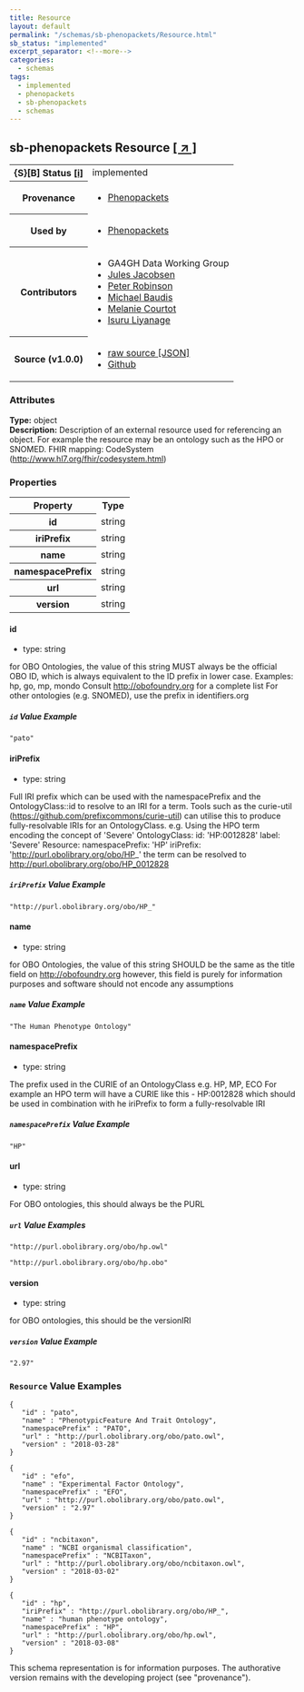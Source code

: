 ```yaml
---
title: Resource
layout: default
permalink: "/schemas/sb-phenopackets/Resource.html"
sb_status: "implemented"
excerpt_separator: <!--more-->
categories:
  - schemas
tags:
  - implemented
  - phenopackets
  - sb-phenopackets
  - schemas
---
```


<div id="schema-header-title">
  <h2><span id="schema-header-title-project">sb-phenopackets</span> Resource <a href="https://github.com/ga4gh-schemablocks/sb-phenopackets" target="_BLANK">[ &nearr; ]</a></h2>
</div>

<table id="schema-header-table">
<tr>
<th>{S}[B] Status <a href="https://schemablocks.org/about/sb-status-levels.html">[i]</a></th>
<td><div id="schema-header-status">implemented</div></td>
</tr>
<tr><th>Provenance</th><td><ul>
<li><a href="https://github.com/phenopackets/phenopacket-schema/blob/master/docs/resource.rst">Phenopackets</a></li>
</ul></td></tr>
<tr><th>Used by</th><td><ul>
<li><a href="https://github.com/phenopackets/phenopacket-schema/blob/master/docs/resource.rst">Phenopackets</a></li>
</ul></td></tr>


<!--more-->
<tr><th>Contributors</th><td><ul>
<li>GA4GH Data Working Group</li>
<li><a href="https://orcid.org/0000-0002-3265-15918">Jules Jacobsen</a></li>
<li><a href="https://orcid.org/0000-0002-0736-91998">Peter Robinson</a></li>
<li><a href="https://orcid.org/0000-0002-9903-4248">Michael Baudis</a></li>
<li><a href="https://orcid.org/0000-0002-9551-6370">Melanie Courtot</a></li>
<li><a href="https://orcid.org/0000-0002-4839-5158">Isuru Liyanage</a></li>
</ul></td></tr>
<tr><th>Source (v1.0.0)</th><td><ul>
<li><a href="current/Resource.json" target="_BLANK">raw source [JSON]</a></li>
<li><a href="https://github.com/ga4gh-schemablocks/sb-phenopackets/blob/master/schemas/Resource.yaml" target="_BLANK">Github</a></li>
</ul></td></tr>
</table>

<div id="schema-attributes-title"><h3>Attributes</h3></div>

  
__Type:__ object  
__Description:__ Description of an external resource used for referencing an object. For example the resource may be an ontology such
as the HPO or SNOMED.
FHIR mapping: CodeSystem (http://www.hl7.org/fhir/codesystem.html)

### Properties

<table id="schema-properties-table">
<tr><th>Property</th><th>Type</th></tr>
<tr><th>id</th><td>string</td></tr>
<tr><th>iriPrefix</th><td>string</td></tr>
<tr><th>name</th><td>string</td></tr>
<tr><th>namespacePrefix</th><td>string</td></tr>
<tr><th>url</th><td>string</td></tr>
<tr><th>version</th><td>string</td></tr>
</table>


#### id

* type: string

for OBO Ontologies, the value of this string MUST always be the official
OBO ID, which is always equivalent to the ID prefix in lower case.
Examples: hp, go, mp, mondo
Consult http://obofoundry.org for a complete list
For other ontologies (e.g. SNOMED), use the prefix in identifiers.org


##### `id` Value Example  

```
"pato"
```

#### iriPrefix

* type: string

Full IRI prefix which can be used with the namespacePrefix and the OntologyClass::id to resolve to an IRI for a
term. Tools such as the curie-util (https://github.com/prefixcommons/curie-util) can utilise this to produce
fully-resolvable IRIs for an OntologyClass.
e.g. Using the HPO term encoding the concept of 'Severe'
  OntologyClass:
    id: 'HP:0012828'
    label: 'Severe'
  Resource:
    namespacePrefix: 'HP'
    iriPrefix: 'http://purl.obolibrary.org/obo/HP_'
the term can be resolved to http://purl.obolibrary.org/obo/HP_0012828


##### `iriPrefix` Value Example  

```
"http://purl.obolibrary.org/obo/HP_"
```

#### name

* type: string

for OBO Ontologies, the value of this string SHOULD be the same as the title
field on http://obofoundry.org
however, this field is purely for information purposes and software
should not encode any assumptions


##### `name` Value Example  

```
"The Human Phenotype Ontology"
```

#### namespacePrefix

* type: string

The prefix used in the CURIE of an OntologyClass e.g. HP, MP, ECO
For example an HPO term will have a CURIE like this - HP:0012828 which should be used in combination with
he iriPrefix to form a fully-resolvable IRI


##### `namespacePrefix` Value Example  

```
"HP"
```

#### url

* type: string

For OBO ontologies, this should always be the PURL


##### `url` Value Examples  

```
"http://purl.obolibrary.org/obo/hp.owl"
```
```
"http://purl.obolibrary.org/obo/hp.obo"
```

#### version

* type: string

for OBO ontologies, this should be the versionIRI

##### `version` Value Example  

```
"2.97"
```


### `Resource` Value Examples  

```
{
   "id" : "pato",
   "name" : "PhenotypicFeature And Trait Ontology",
   "namespacePrefix" : "PATO",
   "url" : "http://purl.obolibrary.org/obo/pato.owl",
   "version" : "2018-03-28"
}
```
```
{
   "id" : "efo",
   "name" : "Experimental Factor Ontology",
   "namespacePrefix" : "EFO",
   "url" : "http://purl.obolibrary.org/obo/pato.owl",
   "version" : "2.97"
}
```
```
{
   "id" : "ncbitaxon",
   "name" : "NCBI organismal classification",
   "namespacePrefix" : "NCBITaxon",
   "url" : "http://purl.obolibrary.org/obo/ncbitaxon.owl",
   "version" : "2018-03-02"
}
```
```
{
   "id" : "hp",
   "iriPrefix" : "http://purl.obolibrary.org/obo/HP_",
   "name" : "human phenotype ontology",
   "namespacePrefix" : "HP",
   "url" : "http://purl.obolibrary.org/obo/hp.owl",
   "version" : "2018-03-08"
}
```
<div id="schema-footer"> This schema representation is for information purposes. The authorative  version remains with the developing project (see "provenance"). </div>


